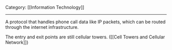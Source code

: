 Category: [[Information Technology]]
___
A protocol that handles phone call data like IP packets, which can be routed through the internet infrastructure. 

The entry and exit points are still cellular towers. ([[Cell Towers and Cellular Network]])


